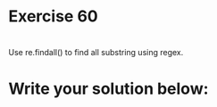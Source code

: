 # Exercise 60
# 
Use re.findall() to find all substring using regex.



# Write your solution below:
